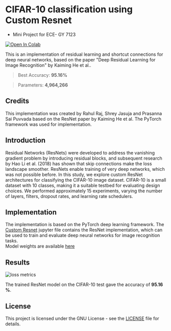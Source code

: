 # CIFAR-10 classification using Custom Resnet
- Mini Project for ECE- GY  7123

[![Open In Colab](https://colab.research.google.com/assets/colab-badge.svg)](https://colab.research.google.com/drive/1wNUn0GU4D3iwSRSwY3iBSwV2-FPT_Keg?usp=sharing)

This is an implementation of residual learning and shortcut connections for deep neural networks, based on the paper "Deep Residual Learning for Image Recognition" by Kaiming He et al..

> Best Accuracy: **95.16%**

> Parameters: **4,964,266**

## Credits
This implementation was created by Rahul Raj, Shrey Jasuja and Prasanna Sai Puvvada based on the ResNet paper by Kaiming He et al. The PyTorch framework was used for implementation.

## Introduction
Residual Networks (ResNets) were developed to address the vanishing gradient problem by introducing residual blocks, and subsequent research by Hao Li et al. (2018) has shown that skip connections make the loss landscape smoother. ResNets enable training of very deep networks, which was not possible before. In this study, we explore custom ResNet architectures for classifying the CIFAR-10 image dataset. CIFAR-10 is a small dataset with 10 classes, making it a suitable testbed for evaluating design choices. We performed approximately 15 experiments, varying the number of layers, filters, dropout rates, and learning rate schedulers.

## Implementation

The implementation is based on the PyTorch deep learning framework. The [Custom Resnet](dl_mini_project.ipynb) jupyter file contains the ResNet implementation, which can be used to train and evaluate deep neural networks for image recognition tasks.
<br />
Model weights are available [here](https://bit.ly/dl-7123)

## Results
![loss metrics](https://drive.google.com/uc?export=view&id=1RABEx5c5jyCaGhxsOfx6wi48nnE1Do7h)

The trained ResNet model on the CIFAR-10 test gave the accuracy of **95.16 %**.

## License
This project is licensed under the GNU License - see the [LICENSE](LICENSE) file for details.





